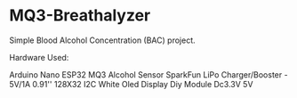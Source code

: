 # MQ3-Breathalyzer

Simple Blood Alcohol Concentration (BAC) project.

Hardware Used:

Arduino Nano
ESP32
MQ3 Alcohol Sensor
SparkFun LiPo Charger/Booster - 5V/1A
0.91'' 128X32 I2C White Oled Display Diy Module Dc3.3V 5V
